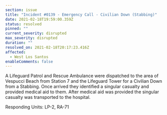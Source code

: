 ```yaml
---
section: issue
title: "Incident #0139 - Emergency Call - Civilian Down (Stabbing)"
date: 2021-02-18T19:59:00.359Z
status: resolved
pinned: ""
current_severity: disrupted
max_severity: disrupted
duration: ""
resolved_on: 2021-02-18T20:17:23.416Z
affected:
  - West Los Santos
enableComments: false
---
```

A Lifeguard Patrol and Rescue Ambulance were dispatched to the area of Vespucci Beach from Station 7 and the Lifeguard Tower for a Civilian Down from a Stabbing. Once arrived they identified a singular casualty and provided medical aid to them. After medical aid was provided the singular casualty was transported to the hospital.

Responding Units: LP-2, RA-71